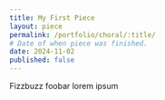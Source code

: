 ```yaml
---
title: My First Piece
layout: piece
permalink: /portfolio/choral/:title/
# Date of when piece was finished.
date: 2024-11-02
published: false
---
```


Fizzbuzz foobar lorem ipsum
